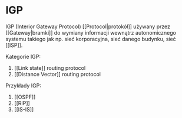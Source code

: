 # IGP
IGP (Interior Gateway Protocol) [[Protocol|protokół]] używany przez [[Gateway|bramki]] do wymiany informacji wewnątrz autonomicznego systemu takiego jak np. sieć korporacyjna, sieć danego budynku, sieć [[ISP]].

Kategorie IGP:
1. [[Link state]] routing protocol 
2. [[Distance Vector]] routing protocol 

Przykłady IGP:
1. [[OSPF]]
2. [[RIP]]
3. [[IS-IS]]